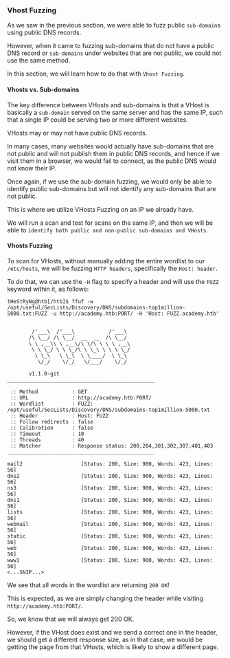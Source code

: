 ### Vhost Fuzzing
As we saw in the previous section, we were able to fuzz public ```sub-domain```s using public DNS records. 

However, when it came to fuzzing sub-domains that do not have a public DNS record or ```sub-domains``` under websites that are not public, we could not use the same method. 

In this section, we will learn how to do that with ```Vhost Fuzzing```.

#### Vhosts vs. Sub-domains
The key difference between VHosts and sub-domains is that a VHost is basically a ```sub-domain``` served on the same server and has the same IP, such that a single IP could be serving two or more different websites.

VHosts may or may not have public DNS records.

In many cases, many websites would actually have sub-domains that are not public and will not publish them in public DNS records, and hence if we visit them in a browser, we would fail to connect, as the public DNS would not know their IP. 

Once again, if we use the sub-domain fuzzing, we would only be able to identify public sub-domains but will not identify any sub-domains that are not public.

This is where we utilize VHosts Fuzzing on an IP we already have. 

We will run a scan and test for scans on the same IP, and then we will be able to ```identify both public and non-public sub-domains and VHosts```.

#### Vhosts Fuzzing
To scan for VHosts, without manually adding the entire wordlist to our ```/etc/hosts```, we will be fuzzing ```HTTP headers```, specifically the ```Host: header```. 

To do that, we can use the ```-H``` flag to specify a header and will use the ```FUZZ``` keyword within it, as follows:

```
tHeStRyNg@htb[/htb]$ ffuf -w /opt/useful/SecLists/Discovery/DNS/subdomains-top1million-5000.txt:FUZZ -u http://academy.htb:PORT/ -H 'Host: FUZZ.academy.htb'


        /'___\  /'___\           /'___\       
       /\ \__/ /\ \__/  __  __  /\ \__/       
       \ \ ,__\\ \ ,__\/\ \/\ \ \ \ ,__\      
        \ \ \_/ \ \ \_/\ \ \_\ \ \ \ \_/      
         \ \_\   \ \_\  \ \____/  \ \_\       
          \/_/    \/_/   \/___/    \/_/       

       v1.1.0-git
________________________________________________

 :: Method           : GET
 :: URL              : http://academy.htb:PORT/
 :: Wordlist         : FUZZ: /opt/useful/SecLists/Discovery/DNS/subdomains-top1million-5000.txt
 :: Header           : Host: FUZZ
 :: Follow redirects : false
 :: Calibration      : false
 :: Timeout          : 10
 :: Threads          : 40
 :: Matcher          : Response status: 200,204,301,302,307,401,403
________________________________________________

mail2                   [Status: 200, Size: 900, Words: 423, Lines: 56]
dns2                    [Status: 200, Size: 900, Words: 423, Lines: 56]
ns3                     [Status: 200, Size: 900, Words: 423, Lines: 56]
dns1                    [Status: 200, Size: 900, Words: 423, Lines: 56]
lists                   [Status: 200, Size: 900, Words: 423, Lines: 56]
webmail                 [Status: 200, Size: 900, Words: 423, Lines: 56]
static                  [Status: 200, Size: 900, Words: 423, Lines: 56]
web                     [Status: 200, Size: 900, Words: 423, Lines: 56]
www1                    [Status: 200, Size: 900, Words: 423, Lines: 56]
<...SNIP...>
```

We see that all words in the wordlist are returning ```200 OK```! 

This is expected, as we are simply changing the header while visiting ```http://academy.htb:PORT/```. 

So, we know that we will always get 200 OK. 

However, if the VHost does exist and we send a correct one in the header, we should get a different response size, as in that case, we would be getting the page from that VHosts, which is likely to show a different page.